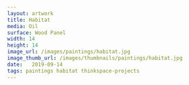 ```yaml
---
layout: artwork
title: Habitat
media: Oil
surface: Wood Panel
width: 14
height: 14
image_url: /images/paintings/habitat.jpg
image_thumb_url: /images/thumbnails/paintings/habitat.jpg
date:   2019-09-14
tags: paintings habitat thinkspace-projects
---
```

